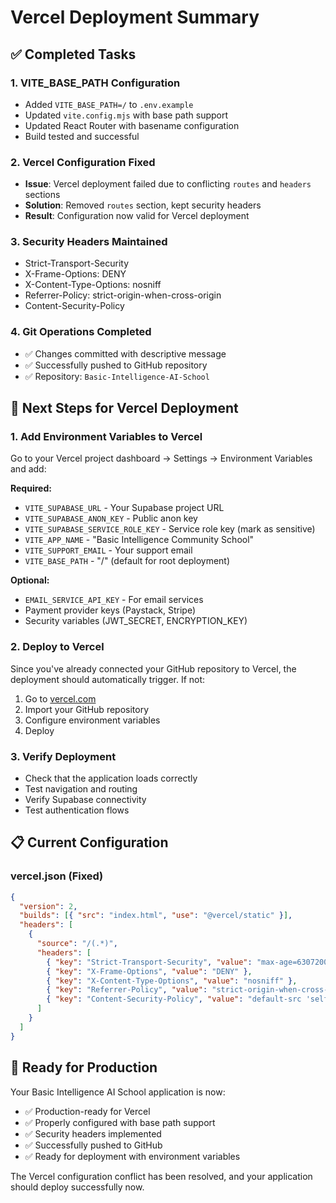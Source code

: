 # Vercel Deployment Summary

## ✅ Completed Tasks

### 1. VITE_BASE_PATH Configuration
- Added `VITE_BASE_PATH=/` to `.env.example`
- Updated `vite.config.mjs` with base path support
- Updated React Router with basename configuration
- Build tested and successful

### 2. Vercel Configuration Fixed
- **Issue**: Vercel deployment failed due to conflicting `routes` and `headers` sections
- **Solution**: Removed `routes` section, kept security headers
- **Result**: Configuration now valid for Vercel deployment

### 3. Security Headers Maintained
- Strict-Transport-Security
- X-Frame-Options: DENY
- X-Content-Type-Options: nosniff
- Referrer-Policy: strict-origin-when-cross-origin
- Content-Security-Policy

### 4. Git Operations Completed
- ✅ Changes committed with descriptive message
- ✅ Successfully pushed to GitHub repository
- ✅ Repository: `Basic-Intelligence-AI-School`

## 🚀 Next Steps for Vercel Deployment

### 1. Add Environment Variables to Vercel
Go to your Vercel project dashboard → Settings → Environment Variables and add:

**Required:**
- `VITE_SUPABASE_URL` - Your Supabase project URL
- `VITE_SUPABASE_ANON_KEY` - Public anon key
- `VITE_SUPABASE_SERVICE_ROLE_KEY` - Service role key (mark as sensitive)
- `VITE_APP_NAME` - "Basic Intelligence Community School"
- `VITE_SUPPORT_EMAIL` - Your support email
- `VITE_BASE_PATH` - "/" (default for root deployment)

**Optional:**
- `EMAIL_SERVICE_API_KEY` - For email services
- Payment provider keys (Paystack, Stripe)
- Security variables (JWT_SECRET, ENCRYPTION_KEY)

### 2. Deploy to Vercel
Since you've already connected your GitHub repository to Vercel, the deployment should automatically trigger. If not:

1. Go to [vercel.com](https://vercel.com)
2. Import your GitHub repository
3. Configure environment variables
4. Deploy

### 3. Verify Deployment
- Check that the application loads correctly
- Test navigation and routing
- Verify Supabase connectivity
- Test authentication flows

## 📋 Current Configuration

### vercel.json (Fixed)
```json
{
  "version": 2,
  "builds": [{ "src": "index.html", "use": "@vercel/static" }],
  "headers": [
    {
      "source": "/(.*)",
      "headers": [
        { "key": "Strict-Transport-Security", "value": "max-age=63072000; includeSubDomains; preload" },
        { "key": "X-Frame-Options", "value": "DENY" },
        { "key": "X-Content-Type-Options", "value": "nosniff" },
        { "key": "Referrer-Policy", "value": "strict-origin-when-cross-origin" },
        { "key": "Content-Security-Policy", "value": "default-src 'self' https:; script-src 'self' 'unsafe-inline' 'unsafe-eval' https:; connect-src 'self' https://your_supabase_project_url_here https://*.supabase.co; img-src 'self' data: https:; style-src 'self' 'unsafe-inline' https:;" }
      ]
    }
  ]
}
```

## 🎯 Ready for Production

Your Basic Intelligence AI School application is now:
- ✅ Production-ready for Vercel
- ✅ Properly configured with base path support
- ✅ Security headers implemented
- ✅ Successfully pushed to GitHub
- ✅ Ready for deployment with environment variables

The Vercel configuration conflict has been resolved, and your application should deploy successfully now.
